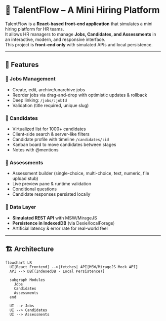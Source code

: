 # 🌟 TalentFlow – A Mini Hiring Platform

TalentFlow is a **React-based front-end application** that simulates a mini hiring platform for HR teams.  
It allows HR managers to manage **Jobs, Candidates, and Assessments** in an interactive, modern, and responsive interface.  
This project is **front-end only** with simulated APIs and local persistence.

---

## 🚀 Features

### 🔹 Jobs Management
- Create, edit, archive/unarchive jobs  
- Reorder jobs via drag-and-drop with optimistic updates & rollback  
- Deep linking: `/jobs/:jobId`  
- Validation (title required, unique slug)  

### 🔹 Candidates
- Virtualized list for 1000+ candidates  
- Client-side search & server-like filters  
- Candidate profile with timeline `/candidates/:id`  
- Kanban board to move candidates between stages  
- Notes with @mentions  

### 🔹 Assessments
- Assessment builder (single-choice, multi-choice, text, numeric, file upload stub)  
- Live preview pane & runtime validation  
- Conditional questions  
- Candidate responses persisted locally  

### 🔹 Data Layer
- **Simulated REST API** with MSW/MirageJS  
- **Persistence in IndexedDB** (via Dexie/localForage)  
- Artificial latency & error rate for real-world feel  

---

## 🏗️ Architecture

```mermaid
flowchart LR
  UI[React Frontend] -->|fetches| API[MSW/MirageJS Mock API]
  API --> DB[(IndexedDB - Local Persistence)]
  
  subgraph Modules
    Jobs
    Candidates
    Assessments
  end
  
  UI --> Jobs
  UI --> Candidates
  UI --> Assessments
